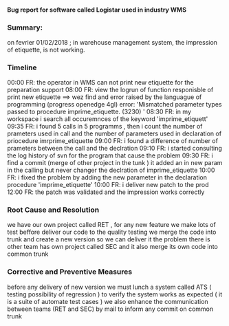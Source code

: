 #### Bug report for software called Logistar used in industry WMS

### Summary: 
on fevrier 01/02/2018 ; in  warehouse management system, the impression of etiquette, is not working.

### Timeline

00:00 FR: the operator in WMS can not print new etiquette for the preparation support 
08:00 FR: view the logrun of  function responisble of print new  etiquette 
==> wez find and error raised by the languague of programming (progress openedge 4gl)
error: 'Mismatched parameter types passed to procedure imprime_etiquette. (3230) '
08:30 FR: in my workspace i search all occuremnces of the keyword  'imprime_etiquett'
09:35 FR: i found 5 calls in 5 programms , then i count the number of prameters used in call
and the number of parameters used in declaration of priocedure imrprime_etiquette
09:00 FR: i found a difference of number of prameters between the call and the declration
09:10 FR: i started consulting the log history of svn for the program that cause the problem
09:30 FR: i find a commit (merge of other project in the tunk ) it added an in new param in the calling
but never changer the declration of imprime_etiquette 
10:00 FR: i fixed the problem by adding the new parameter in the declaration procedure 'imprime_etiquette'
10:00 FR: i deliver new patch to the prod 
12:00 FR: the patch was validated and the impression works correctly 

### Root Cause and Resolution
we have our own project called RET , for any new feature we make lots of test beffore deliver our code to the quality testing
we merge the code into trunk and create  a new version so we can deliver it 
the  problem there is other team has own project called SEC and it also merge its own code into common trunk 
### Corrective and Preventive Measures
before any delivery of  new version we must lunch a system called ATS ( testing possibility of regression ) 
to verify the system works as expected ( it is a  suite of automate test cases )
we also  enhance the communication between teams (RET and SEC) by mail to inform any commit on common trunk  



